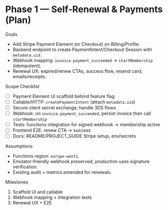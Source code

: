 # Phase 1 — Self‑Renewal & Payments (Plan)

Goals
- Add Stripe Payment Element (or Checkout) on Billing/Profile.
- Backend endpoint to create PaymentIntent/Checkout Session with `metadata.uid`.
- Webhook mapping: `invoice.payment_succeeded` → `startMembership` (idempotent).
- Renewal UX: expired/renew CTAs, success flow, resend card, emails/receipts.

Scope Checklist
- [ ] Payment Element UI scaffold behind feature flag
- [ ] Callable/HTTP: `createPaymentIntent` (attach `metadata.uid`)
- [ ] Secure client secret exchange; handle 3DS flows
- [ ] Webhook: on `invoice.payment_succeeded`, persist invoice then call `startMembership`
- [ ] Tests: functions integration for signed webhook → membership active
- [ ] Frontend E2E: renew CTA → success
- [ ] Docs: README/PROJECT_GUIDE Stripe setup, env/secrets

Assumptions
- Functions region: `europe-west1`.
- Emulator‑friendly webhook preserved; production uses signature verification.
- Existing audit + metrics extended for renewals.

Milestones
1) Scaffold UI and callable
2) Webhook mapping + integration tests
3) Renewal UX + E2E
